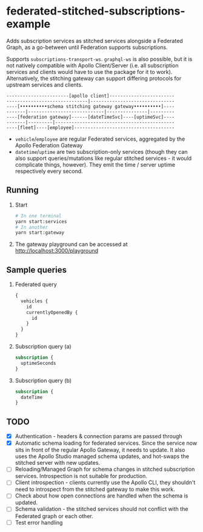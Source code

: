 # federated-stitched-subscriptions-example

Adds subscription services as stitched services alongside a Federated Graph, as a go-between until Federation supports subscriptions.

Supports `subscriptions-transport-ws`. `graphql-ws` is also possible, but it is not natively compatible with Apollo Client/Server
(i.e. all subscription services and clients would have to use the package for it to work). Alternatively, the stitching gateway can
support differing protocols for upstream services and clients.

```
-----------------------[apollo client]------------------------
------------------------------|-------------------------------
----[••••••••••schema stitching gateway gateway••••••••••]----
-------|----------------------------|---------------|---------
----[federation gateway]------[dateTimeSvc]----[uptimeSvc]----
-------|---------|--------------------------------------------
----[fleet]----[employee]-------------------------------------
```

- `vehicle`/`employee` are regular Federated services, aggregated by the Apollo Federation Gateway
- `datetime`/`uptime` are two subscription-only services (though they can also support queries/mutations like regular stitched services - it would complicate things, however). They emit the time / server uptime respectively every second.

## Running

1. Start

   ```sh
   # In one terminal
   yarn start:services
   # In another
   yarn start:gateway
   ```

2. The gateway playground can be accessed at <http://localhost:3000/playground>

## Sample queries

1. Federated query

   ```graphql
   {
     vehicles {
       id
       currentlyOpenedBy {
         id
       }
     }
   }
   ```

2. Subscription query (a)

   ```graphql
   subscription {
     uptimeSeconds
   }
   ```

3. Subscription query (b)

   ```graphql
   subscription {
     dateTime
   }
   ```

## TODO

- [x] Authentication - headers & connection params are passed through
- [x] Automatic schema loading for federated services. Since the service now sits in front of the regular Apollo Gateway, it needs to update. It also uses the Apollo Studio managed schema updates, and hot-swaps the stitched server with new updates.
- [ ] Reloading/Managed Graph for schema changes in stitched subscription services. Introspection is not suitable for production.
- [ ] Client introspection - clients currently use the Apollo CLI, they shouldn't need to introspect from the stitched gateway to make this work.
- [ ] Check about how open connections are handled when the schema is updated.
- [ ] Schema validation - the stitched services should not conflict with the Federated graph or each other.
- [ ] Test error handling
